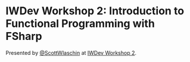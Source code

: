 # IWDev Workshop 2: Introduction to Functional Programming with FSharp

Presented by [@ScottWlaschin](https://twitter.com/ScottWlaschin) at [IWDev Workshop 2](http://iwdev-workshop-2.eventbrite.co.uk/).

